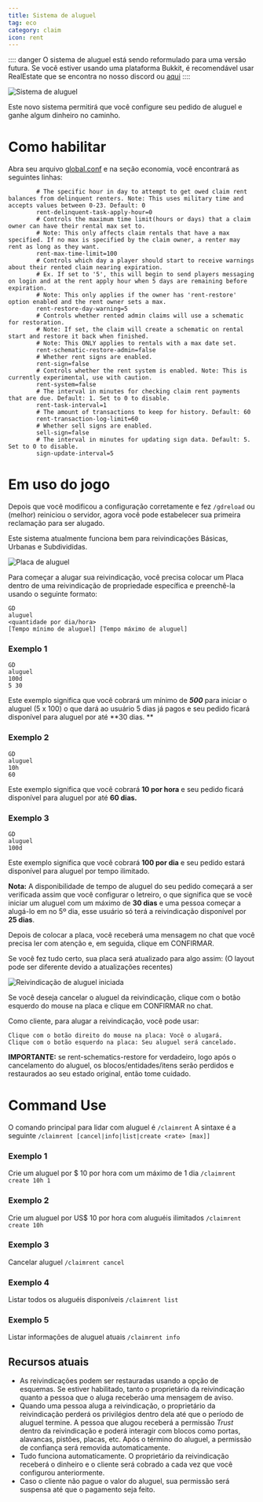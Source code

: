 ```yaml
---
title: Sistema de aluguel
tag: eco
category: claim
icon: rent
---
```


:::: danger O sistema de aluguel está sendo reformulado para uma versão futura.
Se você estiver usando uma plataforma Bukkit, é recomendável usar RealEstate que se encontra no nosso discord ou [aqui](/br/hooks/RealEstate.html)
::::

![Sistema de aluguel](https://media.discordapp.net/attachments/709505646457913426/709992848963141632/2019-12-18_22.png)

Este novo sistema permitirá que você configure seu pedido de aluguel e ganhe algum dinheiro no caminho.

# Como habilitar

Abra seu arquivo [global.conf](/br/wiki/advanced/Global-Config.html) e na seção economia, você encontrará as seguintes linhas:

```
        # The specific hour in day to attempt to get owed claim rent balances from delinquent renters. Note: This uses military time and accepts values between 0-23. Default: 0
        rent-delinquent-task-apply-hour=0
        # Controls the maximum time limit(hours or days) that a claim owner can have their rental max set to.
        # Note: This only affects claim rentals that have a max specified. If no max is specified by the claim owner, a renter may rent as long as they want.
        rent-max-time-limit=100
        # Controls which day a player should start to receive warnings about their rented claim nearing expiration. 
        # Ex. If set to '5', this will begin to send players messaging on login and at the rent apply hour when 5 days are remaining before expiration.
        # Note: This only applies if the owner has 'rent-restore' option enabled and the rent owner sets a max.
        rent-restore-day-warning=5
        # Controls whether rented admin claims will use a schematic for restoration.
        # Note: If set, the claim will create a schematic on rental start and restore it back when finished.
        # Note: This ONLY applies to rentals with a max date set.
        rent-schematic-restore-admin=false
        # Whether rent signs are enabled.
        rent-sign=false
        # Controls whether the rent system is enabled. Note: This is currently experimental, use with caution.
        rent-system=false
        # The interval in minutes for checking claim rent payments that are due. Default: 1. Set to 0 to disable.
        rent-task-interval=1
        # The amount of transactions to keep for history. Default: 60
        rent-transaction-log-limit=60
        # Whether sell signs are enabled.
        sell-sign=false
        # The interval in minutes for updating sign data. Default: 5. Set to 0 to disable.
        sign-update-interval=5
```

# Em uso do jogo

Depois que você modificou a configuração corretamente e fez `/gdreload` ou (melhor) reiniciou o servidor, agora você pode estabelecer sua primeira reclamação para ser alugado.

Este sistema atualmente funciona bem para reivindicações Básicas, Urbanas e Subdivididas.

![Placa de aluguel](https://i.imgur.com/sPB7pMs.png)

Para começar a alugar sua reivindicação, você precisa colocar um Placa dentro de uma reivindicação de propriedade específica e preenchê-la usando o seguinte formato:

```
GD
aluguel
<quantidade por dia/hora>
[Tempo mínimo de aluguel] [Tempo máximo de aluguel]
```

### Exemplo 1
```
GD
aluguel
100d
5 30
```
Este exemplo significa que você cobrará um mínimo de ***500*** para iniciar o aluguel (5 x 100) o que dará ao usuário 5 dias já pagos e seu pedido ficará disponível para aluguel por até **30 dias. **

### Exemplo 2
```
GD
aluguel
10h
60
```
Este exemplo significa que você cobrará **10 por hora** e seu pedido ficará disponível para aluguel por até **60 dias.**

### Exemplo 3
```
GD
aluguel
100d
```
Este exemplo significa que você cobrará **100 por dia** e seu pedido estará disponível para aluguel por tempo ilimitado.

**Nota:** A disponibilidade de tempo de aluguel do seu pedido começará a ser verificada assim que você configurar o letreiro, o que significa que se você iniciar um aluguel com um máximo de **30 dias** e uma pessoa começar a alugá-lo em no 5º dia, esse usuário só terá a reivindicação disponível por **25 dias**.

Depois de colocar a placa, você receberá uma mensagem no chat que você precisa ler com atenção e, em seguida, clique em CONFIRMAR.

Se você fez tudo certo, sua placa será atualizado para algo assim: (O layout pode ser diferente devido a atualizações recentes)

![Reivindicação de aluguel iniciada](https://i.imgur.com/e194JUX.png)

Se você deseja cancelar o aluguel da reivindicação, clique com o botão esquerdo do mouse na placa e clique em CONFIRMAR no chat.

Como cliente, para alugar a reivindicação, você pode usar:

```
Clique com o botão direito do mouse na placa: Você o alugará.
Clique com o botão esquerdo na placa: Seu aluguel será cancelado.
```
**IMPORTANTE:** se rent-schematics-restore for verdadeiro, logo após o cancelamento do aluguel, os blocos/entidades/itens serão perdidos e restaurados ao seu estado original, então tome cuidado.

# Command Use
O comando principal para lidar com aluguel é `/claimrent`
A sintaxe é a seguinte
`/claimrent [cancel|info|list|create <rate> [max]]`

### Exemplo 1

Crie um aluguel por $ 10 por hora com um máximo de 1 dia 
`/claimrent create 10h 1`

### Exemplo 2

Crie um aluguel por US$ 10 por hora com aluguéis ilimitados
`/claimrent create 10h`

### Exemplo 3

Cancelar aluguel
`/claimrent cancel`


### Exemplo 4

Listar todos os aluguéis disponíveis
`/claimrent list`


### Exemplo 5

Listar informações de aluguel atuais
`/claimrent info`



## Recursos atuais
* As reivindicações podem ser restauradas usando a opção de esquemas. Se estiver habilitado, tanto o proprietário da reivindicação quanto a pessoa que o aluga receberão uma mensagem de aviso.
* Quando uma pessoa aluga a reivindicação, o proprietário da reivindicação perderá os privilégios dentro dela até que o período de aluguel termine. A pessoa que alugou receberá a permissão _Trust_ dentro da reivindicação e poderá interagir com blocos como portas, alavancas, pistões, placas, etc. Após o término do aluguel, a permissão de confiança será removida automaticamente.
* Tudo funciona automaticamente. O proprietário da reivindicação receberá o dinheiro e o cliente será cobrado a cada vez que você configurou anteriormente.
* Caso o cliente não pague o valor do aluguel, sua permissão será suspensa até que o pagamento seja feito.